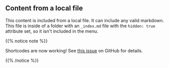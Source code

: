 ## Content from a local file

This content is included from a local file. It can include any valid markdown. This file is inside of a folder with an `_index.md` file with the `hidden: true` attribute set, so it isn't included in the menu.

{{% notice note %}}

Shortcodes are now working! See [this issue](https://github.com/gohugoio/hugo/issues/6703) on GitHub for details. 

{{% /notice %}}